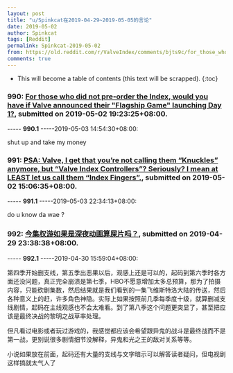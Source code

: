```yaml
---
layout: post
title: "u/Spinkcat在2019-04-29~2019-05-05的言论"
date: 2019-05-02
author: Spinkcat
tags: [Reddit]
permalink: Spinkcat-2019-05-02
from: https://old.reddit.com/r/ValveIndex/comments/bjts9c/for_those_who_did_not_preorder_the_index_would/
comments: true
---
```


* This will become a table of contents (this text will be scrapped).
{:toc}

### 990: [For those who did not pre-order the Index, would you have if Valve announced their "Flagship Game" launching Day 1?](https://old.reddit.com/r/ValveIndex/comments/bjts9c/for_those_who_did_not_preorder_the_index_would/), submitted on 2019-05-02 19:23:25+08:00.

----- __990.1__ -----2019-05-03 14:54:30+08:00:

shut up and take my money

### 991: [PSA: Valve, I get that you’re not calling them “Knuckles” anymore, but “Valve Index Controllers”? Seriously? I mean at LEAST let us call them “Index Fingers”.](https://old.reddit.com/r/ValveIndex/comments/bjrzhe/psa_valve_i_get_that_youre_not_calling_them/), submitted on 2019-05-02 15:06:35+08:00.

----- __991.1__ -----2019-05-03 22:34:13+08:00:

do u know da wae ?

### 992: [今集权游如果是深夜动画算屎片吗？](https://old.reddit.com/r/saraba1st/comments/biqw9h/今集权游如果是深夜动画算屎片吗/), submitted on 2019-04-29 23:38:38+08:00.

----- __992.1__ -----2019-04-30 15:59:04+08:00:

第四季开始删支线，第五季出恶果以后，观感上还是可以的，起码到第六季时各方面还没问题，真正完全崩溃是第七季，HBO不愿意增加太多总预算，那为了拍摄内容，只能砍剧集数，然后结果就是我们看到的一集飞维斯特洛大陆的传送，然后各种意义上的赶，许多角色神隐。实际上如果按照前几季每季度十级，就算删减支线剧情，起码在主线观感也不会太难看。到了第八季这个问题更突显了，甚至把应该是最终决战的黎明之战草率处理。

但凡看过电影或者玩过游戏的，我感觉都应该会希望跟异鬼的战斗是最终战而不是第一战，更别说很多剧情细节没解释，异鬼和光之王的敌对关系等等。

小说如果放在前面，起码还有大量的支线与文字暗示可以解答读者疑问，但电视剧这样搞就太气人了

